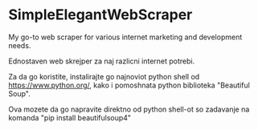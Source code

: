 # SimpleElegantWebScraper
My go-to web scraper for various internet marketing and development needs.

Ednostaven web skrejper za naj razlicni internet potrebi.

Za da go koristite, instalirajte go najnoviot python shell od https://www.python.org/, kako i pomoshnata python biblioteka "Beautiful Soup".

Ova mozete da go napravite direktno od python shell-ot so zadavanje na komanda "pip install beautifulsoup4"
